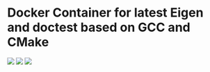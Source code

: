 # Docker Container for latest Eigen and doctest based on GCC and CMake

[![](https://images.microbadger.com/badges/image/lyrahgames/gcc-cmake-eigen-doctest.svg)](https://microbadger.com/images/lyrahgames/gcc-cmake-eigen-doctest)
[![](https://images.microbadger.com/badges/version/lyrahgames/gcc-cmake-eigen-doctest.svg)](https://microbadger.com/images/lyrahgames/gcc-cmake-eigen-doctest)
[![](https://images.microbadger.com/badges/commit/lyrahgames/gcc-cmake-eigen-doctest.svg)](https://microbadger.com/images/lyrahgames/gcc-cmake-eigen-doctest)